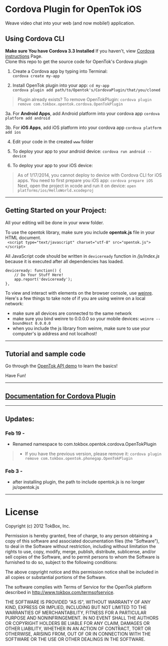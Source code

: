 Cordova Plugin for OpenTok iOS
===

Weave video chat into your web (and now mobile!) application.

## Using Cordova CLI
**Make sure You have Cordova 3.3 Installed** If you haven't, view [Cordova instructions](http://cordova.apache.org/docs/en/3.3.0/guide_cli_index.md.html) Page.  
Clone this repo to get the source code for OpenTok's Cordova plugin

1. Create a Cordova app by typing into Terminal:  
`cordova create my-app`  

2. Install OpenTok plugin into your app:
`cd my-app`  
`cordova plugin add path/to/Opentok's/CordovaPlugin/that/you/cloned`  
> Plugin already exists? To remove OpenTokPlugin: `cordova plugin remove com.tokbox.opentok.cordova.OpenTokPlugin`

3a. For **Android Apps**, add Android platform into your cordova app
`cordova platform add android`

3b. For **iOS Apps**, add iOS platform into your cordova app
`cordova platform add ios`

4. Edit your code in the created `www` folder

5. To deploy your app to your android device:
`cordova run android --device`

6. To deploy your app to your iOS device:  
> As of 1/17/2014, you cannot deploy to device with Cordova CLI for iOS apps. You need to first prepare you iOS app: `cordova prepare iOS`  
> Next, open the project in xcode and run it on device: `open platforms/ios/HelloWorld.xcodeproj`


---

## Getting Started on your Project:
All your editing will be done in your www folder.

To use the opentok library, make sure you include **opentok.js** file in your HTML document.  
` <script type="text/javascript" charset="utf-8" src="opentok.js"></script>`

All JavaScript code should be written in `deviceready` function in */js/index.js* because it is executed after all dependencies has loaded.

    deviceready: function() {
        // Do Your Stuff Here!
        app.report('deviceready');
    },

To view and interact with elements on the browser console, use [weinre](http://people.apache.org/~pmuellr/weinre/docs/latest/). Here's a few things to take note of if you are using weinre on a local network:
* make sure all devices are connected to the same network
* make sure you bind weinre to 0.0.0.0 so your mobile devices: `weinre --boundHost 0.0.0.0`
* when you include the js library from weinre, make sure to use your computer's ip address and not localhost!

---

## Tutorial and sample code
Go through the [OpenTok API demo](http://www.tokbox.com/opentok/demo) to learn the basics!  

Have Fun!

----

## [Documentation for Cordova Plugin](/opentok/PhoneGap-Plugin/blob/master/docs/README.md)

----

## Updates:
### Feb 19 -
* Renamed namespace to com.tokbox.opentok.cordova.OpenTokPlugin
> * If you have the previous version, please remove it: `cordova plugin remove com.tokbox.opentok.phonegap.OpenTokPlugin`
### Feb 3 -
* after installing plugin, the path to include opentok.js is no longer js/opentok.js

----

License
===

Copyright (c) 2012 TokBox, Inc.

Permission is hereby granted, free of charge, to any person obtaining a copy of this software and associated documentation files (the "Software"), to deal in the Software without restriction, including without limitation the rights to use, copy, modify, merge, publish, distribute, sublicense, and/or sell copies of the Software, and to permit persons to whom the Software is furnished to do so, subject to the following conditions:


The above copyright notice and this permission notice shall be included in all copies or substantial portions of the Software.

The software complies with Terms of Service for the OpenTok platform described in <http://www.tokbox.com/termsofservice>.

THE SOFTWARE IS PROVIDED "AS IS", WITHOUT WARRANTY OF ANY KIND, EXPRESS OR IMPLIED, INCLUDING BUT NOT LIMITED TO THE WARRANTIES OF MERCHANTABILITY, FITNESS FOR A PARTICULAR PURPOSE AND NONINFRINGEMENT. IN NO EVENT SHALL THE AUTHORS OR COPYRIGHT HOLDERS BE LIABLE FOR ANY CLAIM, DAMAGES OR OTHER LIABILITY, WHETHER IN AN ACTION OF CONTRACT, TORT OR OTHERWISE, ARISING FROM, OUT OF OR IN CONNECTION WITH THE SOFTWARE OR THE USE OR OTHER DEALINGS IN THE SOFTWARE.
